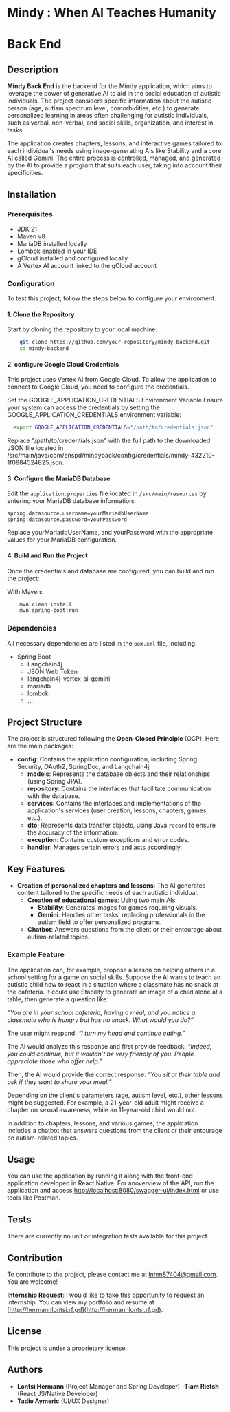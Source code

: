 # Mindy : When AI Teaches Humanity

# Back End

## Description

**Mindy Back End** is the backend for the Mindy application, which aims to leverage the power of generative AI to aid in
the social education of autistic individuals. The project considers specific information about the autistic person (age,
autism spectrum level, comorbidities, etc.) to generate personalized learning in areas often challenging for autistic
individuals, such as verbal, non-verbal, and social skills, organization, and interest in tasks.

The application creates chapters, lessons, and interactive games tailored to each individual's needs using
image-generating AIs like Stability and a core AI called Gemini. The entire process is controlled, managed, and
generated by the AI to provide a program that suits each user, taking into account their specificities.

## Installation

### Prerequisites

  - JDK 21
  - Maven v8
  - MariaDB installed locally
  - Lombok enabled in your IDE
  - gCloud installed and configured locally
  - A Vertex AI account linked to the gCloud account

### Configuration

To test this project, follow the steps below to configure your environment.

#### 1. Clone the Repository

Start by cloning the repository to your local machine:

  ```bash
      git clone https://github.com/your-repository/mindy-backend.git
      cd mindy-backend
  ```

#### 2. configure Google Cloud Credentials

This project uses Vertex AI from Google Cloud. To allow the application to connect to Google Cloud, you need to
configure the credentials.

Set the GOOGLE_APPLICATION_CREDENTIALS Environment Variable
Ensure your system can access the credentials by setting the GOOGLE_APPLICATION_CREDENTIALS environment variable:

  ```bash
    export GOOGLE_APPLICATION_CREDENTIALS="/path/to/credentials.json"
  ```

Replace "/path/to/credentials.json" with the full path to the downloaded JSON file located in
/src/main/java/com/enspd/mindyback/config/credentials/mindy-432210-1f0884524825.json.

#### 3. Configure the MariaDB Database

Edit the `application.properties` file located in `/src/main/resources` by entering your MariaDB database
information:

  ```properties
  spring.datasource.username=yourMariadbUserName
spring.datasource.password=yourPassword
  ```

Replace yourMariadbUserName, and yourPassword with the appropriate values for your
MariaDB configuration.

#### 4. Build and Run the Project

Once the credentials and database are configured, you can build and run the project:

With Maven:

  ```bash
      mvn clean install
      mvn spring-boot:run
  ```

### Dependencies

All necessary dependencies are listed in the `pom.xml` file, including:

- Spring Boot
    - Langchain4j
    - JSON Web Token
    - langchain4j-vertex-ai-gemini
    - mariadb
    - lombok
    - ...

## Project Structure

The project is structured following the **Open-Closed Principle** (OCP). Here are the main packages:

- **config**: Contains the application configuration, including Spring Security, OAuth2, SpringDoc, and Langchain4j.
    - **models**: Represents the database objects and their relationships (using Spring JPA).
    - **repository**: Contains the interfaces that facilitate communication with the database.
    - **services**: Contains the interfaces and implementations of the application's services (user creation, lessons,
      chapters, games, etc.).
    - **dto**: Represents data transfer objects, using Java `record` to ensure the accuracy of the information.
    - **exception**: Contains custom exceptions and error codes.
    - **handler**: Manages certain errors and acts accordingly.

## Key Features

- **Creation of personalized chapters and lessons**: The AI generates content tailored to the specific needs of each
  autistic individual.
    - **Creation of educational games**: Using two main AIs:
        - **Stability**: Generates images for games requiring visuals.
        - **Gemini**: Handles other tasks, replacing professionals in the autism field to offer personalized programs.
    - **Chatbot**: Answers questions from the client or their entourage about autism-related topics.

### Example Feature

The application can, for example, propose a lesson on helping others in a school setting for a game on social skills.
Suppose the AI wants to teach an autistic child how to react in a situation where a classmate has no snack at the
cafeteria. It could use Stability to generate an image of a child alone at a table, then generate a question like:

*“You are in your school cafeteria, having a meal, and you notice a classmate who is hungry but has no snack. What would
you do?”*

The user might respond: *“I turn my head and continue eating.”*

The AI would analyze this response and first provide feedback:
*“Indeed, you could continue, but it wouldn’t be very friendly of you. People appreciate those who offer help.”*

Then, the AI would provide the correct response:
*“You sit at their table and ask if they want to share your meal.”*

Depending on the client's parameters (age, autism level, etc.), other lessons might be suggested. For example, a
21-year-old adult might receive a chapter on sexual awareness, while an 11-year-old child would not.

In addition to chapters, lessons, and various games, the application includes a chatbot that answers questions from the
client or their entourage on autism-related topics.

## Usage

You can use the application by running it along with the front-end application developed in React Native.
For anoverview of the API, run the application and
access [http://localhost:8080/swagger-ui/index.html](http://localhost:8080/swagger-ui/index.html) or use tools like
Postman.

## Tests

There are currently no unit or integration tests available for this project.

## Contribution

To contribute to the project, please contact me at [lnhm87404@gmail.com](mailto:lnhm87404@gmail.com). You are welcome!

**Internship Request**: I would like to take this opportunity to request an internship. You can view my portfolio and
resume at [http://hermannlontsi.rf.gd](http://hermannlontsi.rf.gd).

## License

This project is under a proprietary license.

## Authors

- **Lontsi Hermann** (Project Manager and Spring Developer)
-**Tiam Rietsh** (React JS/Native Developer)
- **Tadie Aymeric** (UI/UX Designer)
